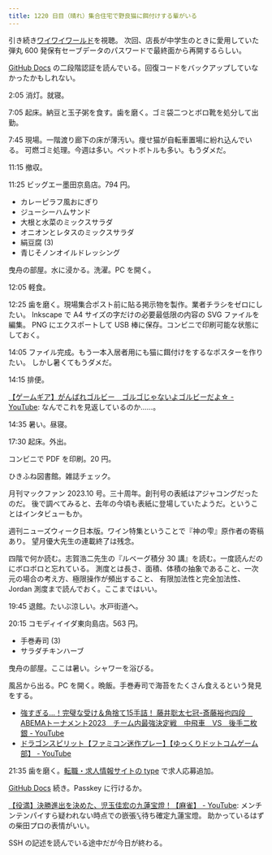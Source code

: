 ```yaml
---
title: 1220 日目（晴れ）集合住宅で野良猫に餌付けする輩がいる
---
```


引き続き[ワイワイワールド](https://www.youtube.com/watch?v=IWzsFw8gAe8)を視聴。
次回、店長が中学生のときに愛用していた弾丸 600 発保有セーブデータのパスワードで最終面から再開するらしい。

[GitHub Docs] の二段階認証を読んでいる。回復コードをバックアップしていなかったかもしれない。

2:05 消灯。就寝。

7:05 起床。納豆と玉子粥を食す。歯を磨く。ゴミ袋二つとボロ靴を処分して出勤。

7:45 現場。一階渡り廊下の床が薄汚い。痩せ猫が自転車置場に紛れ込んでいる。
可燃ゴミ処理。今週は多い。ペットボトルも多い。もうダメだ。

11:15 撤収。

11:25 ビッグエー墨田京島店。794 円。

* カレーピラフ風おにぎり
* ジューシーハムサンド
* 大根と水菜のミックスサラダ
* オニオンとレタスのミックスサラダ
* 絹豆腐 (3)
* 青じそノンオイルドレッシング

曳舟の部屋。水に浸かる。洗濯。PC を開く。

12:05 軽食。

12:25 歯を磨く。現場集合ポスト前に貼る掲示物を製作。業者チラシをゼロにしたい。
Inkscape で A4 サイズの字だけの必要最低限の内容の SVG ファイルを編集。
PNG にエクスポートして USB 棒に保存。コンビニで印刷可能な状態にしておく。

14:05 ファイル完成。もう一本入居者用にも猫に餌付けをするなポスターを作りたい。
しかし暑くてもうダメだ。

14:15 排便。

[【ゲームギア】がんばれゴルビー　ゴルゴじゃないよゴルビーだよ☆ - YouTube](https://www.youtube.com/watch?v=Z5up8k-ERho):
なんでこれを見返しているのか……。

14:35 暑い。昼寝。

17:30 起床。外出。

コンビニで PDF を印刷。20 円。

ひきふね図書館。雑誌チェック。

月刊マックファン 2023.10 号。三十周年。創刊号の表紙はアジャコングだったのだ。
後で調べてみると、去年の今頃も表紙に登場していたようだ。ということはインタビューもか。

週刊ニューズウィーク日本版。ワイン特集ということで『神の雫』原作者の寄稿あり。
望月優大先生の連載終了は残念。

四階で何か読む。志賀浩二先生の『ルベーグ積分 30 講』を読む。一度読んだのにボロボロと忘れている。
測度とは長さ、面積、体積の抽象であること、一次元の場合の考え方、極限操作が頻出すること、
有限加法性と完全加法性、Jordan 測度まで読んでおく。ここまではいい。

19:45 退館。たいぶ涼しい。水戸街道へ。

20:15 コモディイイダ東向島店。563 円。

* 手巻寿司 (3)
* サラダチキンハーブ

曳舟の部屋。ここは暑い。シャワーを浴びる。

風呂から出る。PC を開く。晩飯。手巻寿司で海苔をたくさん食えるという発見をする。

* [強すぎる…！完璧な受け＆角捨て15手詰！ 藤井聡太七冠ｰ斎藤裕也四段　ABEMAトーナメント2023　チーム内最強決定戦　中飛車　VS　後手二枚銀 - YouTube](https://www.youtube.com/watch?v=LFg2VCkUXLc)
* [ドラゴンスピリット【ファミコン迷作プレー】【ゆっくりドットコムゲーム部】 - YouTube](https://www.youtube.com/watch?v=vMmSCdRPxus)

21:35 歯を磨く。[転職・求人情報サイトの type](https://type.jp/) で求人応募追加。

[GitHub Docs] 続き。Passkey に行けるか。

[【役満】決勝進出を決めた、児玉佳宏の九蓮宝燈！【麻雀】 - YouTube](https://www.youtube.com/watch?v=f1jjEyxx8Uc):
メンチンテンパイすら疑われない時点での嵌張🀛待ち確定九蓮宝燈。
助かっているはずの柴田プロの表情がいい。

SSH の記述を読んでいる途中だが今日が終わる。

[GitHub Docs]: https://docs.github.com/en
